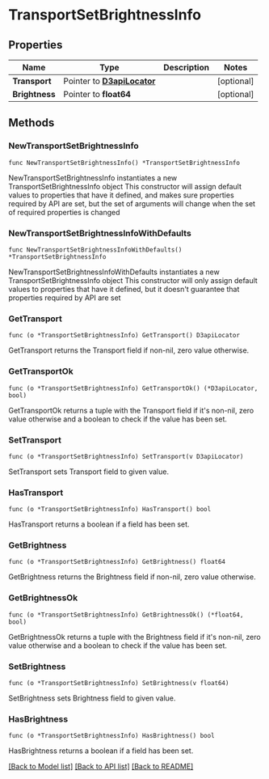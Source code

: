 # TransportSetBrightnessInfo

## Properties

Name | Type | Description | Notes
------------ | ------------- | ------------- | -------------
**Transport** | Pointer to [**D3apiLocator**](D3apiLocator.md) |  | [optional] 
**Brightness** | Pointer to **float64** |  | [optional] 

## Methods

### NewTransportSetBrightnessInfo

`func NewTransportSetBrightnessInfo() *TransportSetBrightnessInfo`

NewTransportSetBrightnessInfo instantiates a new TransportSetBrightnessInfo object
This constructor will assign default values to properties that have it defined,
and makes sure properties required by API are set, but the set of arguments
will change when the set of required properties is changed

### NewTransportSetBrightnessInfoWithDefaults

`func NewTransportSetBrightnessInfoWithDefaults() *TransportSetBrightnessInfo`

NewTransportSetBrightnessInfoWithDefaults instantiates a new TransportSetBrightnessInfo object
This constructor will only assign default values to properties that have it defined,
but it doesn't guarantee that properties required by API are set

### GetTransport

`func (o *TransportSetBrightnessInfo) GetTransport() D3apiLocator`

GetTransport returns the Transport field if non-nil, zero value otherwise.

### GetTransportOk

`func (o *TransportSetBrightnessInfo) GetTransportOk() (*D3apiLocator, bool)`

GetTransportOk returns a tuple with the Transport field if it's non-nil, zero value otherwise
and a boolean to check if the value has been set.

### SetTransport

`func (o *TransportSetBrightnessInfo) SetTransport(v D3apiLocator)`

SetTransport sets Transport field to given value.

### HasTransport

`func (o *TransportSetBrightnessInfo) HasTransport() bool`

HasTransport returns a boolean if a field has been set.

### GetBrightness

`func (o *TransportSetBrightnessInfo) GetBrightness() float64`

GetBrightness returns the Brightness field if non-nil, zero value otherwise.

### GetBrightnessOk

`func (o *TransportSetBrightnessInfo) GetBrightnessOk() (*float64, bool)`

GetBrightnessOk returns a tuple with the Brightness field if it's non-nil, zero value otherwise
and a boolean to check if the value has been set.

### SetBrightness

`func (o *TransportSetBrightnessInfo) SetBrightness(v float64)`

SetBrightness sets Brightness field to given value.

### HasBrightness

`func (o *TransportSetBrightnessInfo) HasBrightness() bool`

HasBrightness returns a boolean if a field has been set.


[[Back to Model list]](../README.md#documentation-for-models) [[Back to API list]](../README.md#documentation-for-api-endpoints) [[Back to README]](../README.md)


